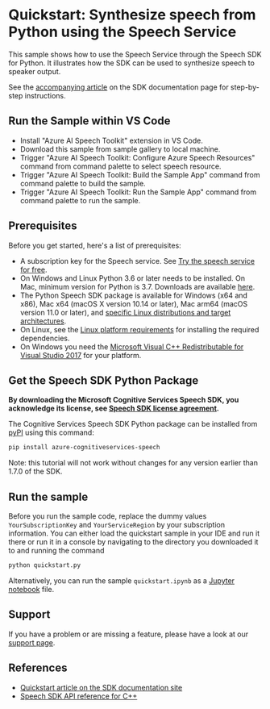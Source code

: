 # Quickstart: Synthesize speech from Python using the Speech Service

This sample shows how to use the Speech Service through the Speech SDK for Python. It illustrates how the SDK can be used to synthesize speech to speaker output.

See the [accompanying article](https://docs.microsoft.com/azure/cognitive-services/speech-service/quickstarts/text-to-speech?tabs=dotnet%2Clinux%2Cjre%2Cwindowsinstall&pivots=programming-language-python) on the SDK documentation page for step-by-step instructions.

## Run the Sample within VS Code
- Install "Azure AI Speech Toolkit" extension in VS Code.
- Download this sample from sample gallery to local machine.
- Trigger "Azure AI Speech Toolkit: Configure Azure Speech Resources" command from command palette to select speech resource.
- Trigger "Azure AI Speech Toolkit: Build the Sample App" command from command palette to build the sample.
- Trigger "Azure AI Speech Toolkit: Run the Sample App" command from command palette to run the sample.

## Prerequisites

Before you get started, here's a list of prerequisites:

* A subscription key for the Speech service. See [Try the speech service for free](https://docs.microsoft.com/azure/cognitive-services/speech-service/get-started).
* On Windows and Linux Python 3.6 or later needs to be installed. On Mac, minimum version for Python is 3.7. Downloads are available [here](https://www.python.org/downloads/).
* The Python Speech SDK package is available for Windows (x64 and x86), Mac x64 (macOS X version 10.14 or later), Mac arm64 (macOS version 11.0 or later), and [specific Linux distributions and target architectures](https://docs.microsoft.com/azure/cognitive-services/speech-service/speech-sdk?tabs=linux).
* On Linux, see the [Linux platform requirements](https://learn.microsoft.com/azure/ai-services/speech-service/quickstarts/setup-platform?tabs=linux&pivots=programming-language-python#platform-requirements) for installing the required dependencies.
* On Windows you need the [Microsoft Visual C++ Redistributable for Visual Studio 2017](https://support.microsoft.com/help/2977003/the-latest-supported-visual-c-downloads) for your platform.

## Get the Speech SDK Python Package

**By downloading the Microsoft Cognitive Services Speech SDK, you acknowledge its license, see [Speech SDK license agreement](https://aka.ms/csspeech/license).**

The Cognitive Services Speech SDK Python package can be installed from [pyPI](https://pypi.org/) using this command:

```sh
pip install azure-cognitiveservices-speech
```

Note: this tutorial will not work without changes for any version earlier than 1.7.0 of the SDK.

## Run the sample

Before you run the sample code, replace the dummy values `YourSubscriptionKey` and `YourServiceRegion` by your subscription information.
You can either load the quickstart sample in your IDE and run it there or run it in a console by navigating to the directory you downloaded it to and running the command

```sh
python quickstart.py
```

Alternatively, you can run the sample `quickstart.ipynb` as a [Jupyter notebook](https://jupyter.org) file.

## Support

If you have a problem or are missing a feature, please have a look at our [support page](https://docs.microsoft.com/azure/cognitive-services/speech-service/support).

## References

* [Quickstart article on the SDK documentation site](https://docs.microsoft.com/azure/cognitive-services/speech-service/quickstart-text-to-speech-python)
* [Speech SDK API reference for C++](https://aka.ms/csspeech/pythonref)
